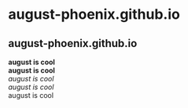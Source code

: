 # august-phoenix.github.io
## august-phoenix.github.io
**august is cool**  
<b>august is cool</b>  
*august is cool*  
<i>august is cool</i>  
august is cool  
